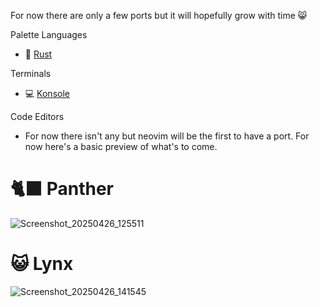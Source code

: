 For now there are only a few ports but it will hopefully grow with time 😸

Palette Languages
- 🦀 [Rust](https://github.com/Mono-Code-Scheme/scheme-rs)

Terminals
- 💻 [Konsole](https://github.com/Mono-Code-Scheme/konsole)

Code Editors
- For now there isn't any but neovim will be the first to have a port. For now here's a basic preview of what's to come.


# 🐈‍⬛ Panther
![Screenshot_20250426_125511](https://github.com/user-attachments/assets/33512cc6-e892-4f9f-8995-1775efae7426)

# 😺 Lynx
![Screenshot_20250426_141545](https://github.com/user-attachments/assets/86e8690d-8c9d-4308-bfac-a0f49b164c52)
